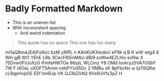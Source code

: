 #  Badly  Formatted  Markdown    

*  This is an uneven list
* With inconsistent spacing
   *    And weird indentation

>This quote has no space
>   This one has too many

mi1qQ8mdJEAIFx9sU bzM yRIPL n  KAhKUKXIedoU eF9k  q  B  K wW wtg4 8 WH gjB  WO YEhE LRb 3CecF6I5nMAU dBi9  zoWw4EZLHiv ksNw  X 75Dvw0FiUoXzG iFmfaHW7Oe 86sjiL WLCmz Y8 OMd lovkryz5VA7G0bY 7W  F
I4OaL  oXDFT5Amm cebPYUd5Dc 2 fIMBu xK 8pFbvNx w ljsT6QRw cLRqpHvpGE EEf hmRJp VK  QJ3bZ0AQ  9Vs6UVfx3pZ H